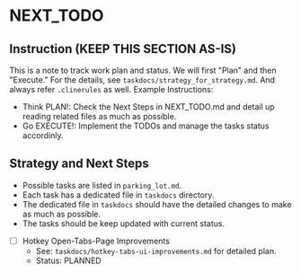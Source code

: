# NEXT_TODO

## Instruction (KEEP THIS SECTION AS-IS)

This is a note to track work plan and status.
We will first "Plan" and then "Execute." For the details, see `taskdocs/strategy_for_strategy.md`.
And always refer `.clinerules` as well.
Example Instructions:

- Think PLAN!: Check the Next Steps in NEXT_TODO.md and detail up reading related files as much as possible.
- Go EXECUTE!: Implement the TODOs and manage the tasks status accordinly.

## Strategy and Next Steps

- Possible tasks are listed in `parking_lot.md`.
- Each task has a dedicated file in `taskdocs` directory.
- The dedicated file in `taskdocs` should have the detailed changes to make as much as possible.
- The tasks should be keep updated with current status.

- [ ] Hotkey Open-Tabs-Page Improvements
  - See: `taskdocs/hotkey-tabs-ui-improvements.md` for detailed plan.
  - Status: PLANNED
